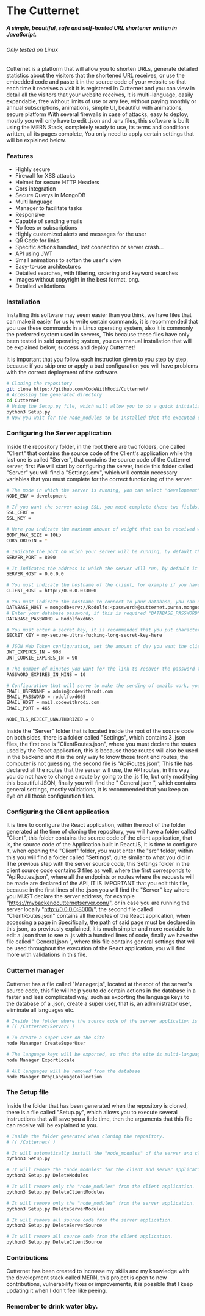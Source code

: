 # The Cutternet
##### A simple, beautiful, safe and self-hosted URL shortener written in JavaScript.
###### Only tested on Linux
Cutternet is a platform that will allow you to shorten URLs, generate detailed statistics about the visitors that the shortened URL receives, or use the embedded code and paste it in the source code of your website so that each time it receives a visit it is registered In Cutternet and you can view in detail all the visitors that your website receives, it is multi-language, easily expandable, free without limits of use or any fee, without paying monthly or annual subscriptions, animations, simple UI, beautiful with animations, secure platform With several firewalls in case of attacks, easy to deploy, mostly you will only have to edit .json and .env files, this software is built using the MERN Stack, completely ready to use, its terms and conditions written, all its pages complete, You only need to apply certain settings that will be explained below.

### Features
- Highly secure
- Firewall for XSS attacks
- Helmet for secure HTTP Headers
- Cors integration
- Secure Querys in MongoDB
- Multi language
- Manager to facilitate tasks
- Responsive
- Capable of sending emails
- No fees or subscriptions
- Highly customized alerts and messages for the user
- QR Code for links
- Specific actions handled, lost connection or server crash...
- API using JWT
- Small animations to soften the user's view
- Easy-to-use architectures
- Detailed searches, with filtering, ordering and keyword searches
- Images without copyright in the best format, png.
- Detailed validations

### Installation
Installing this software may seem easier than you think, we have files that can make it easier for us to write certain commands, it is recommended that you use these commands in a Linux operating system, also it is commonly the preferred system used in servers, This because these files have only been tested in said operating system, you can manual installation that will be explained below, success and deploy Cutternet!

It is important that you follow each instruction given to you step by step, because if you skip one or apply a bad configuration you will have problems with the correct deployment of the software.

```bash
# Cloning the repository
git clone https://github.com/CodeWithRodi/Cutternet/
# Accessing the generated directory
cd Cutternet
# Using the Setup.py file, which will allow you to do a quick initialization of both source codes, this file will be explained to you later.
python3 Setup.py
# Now you wait for the node_modules to be installed that the executed command will be installing
```
### Configuring the Server application
Inside the repository folder, in the root there are two folders, one called "Client" that contains the source code of the Client's application while the last one is called "Server", that contains the source code of the Cutternet server, first We will start by configuring the server, inside this folder called "Server" you will find a "Settings.env", which will contain necessary variables that you must complete for the correct functioning of the server.

```bash
# The mode in which the server is running, you can select "development" or "production" depending on the circumstances.
NODE_ENV = development

# If you want the server using SSL, you must complete these two fields, it will automatically start using SSL, the first variable called "SSL_CERT" must contain the path of where your certificate is located, for example "MyCert.pem", while the other variable called "SSL_KEY" must contain the path where your key is located, for example "MyKey.pem", once this is done your server should start in the port indicated with SSL.
SSL_CERT = 
SSL_KEY =

# Here you indicate the maximum amount of weight that can be received when data is sent to the server, it is advisable to have this low to avoid lagging in the server.
BODY_MAX_SIZE = 10kb
CORS_ORIGIN = *

# Indicate the port on which your server will be running, by default this port is assigned at 8000, if you remove it the server will start running on port 5000, you choose the port by changing the value of "SERVER_PORT".
SERVER_PORT = 8000

# It indicates the address in which the server will run, by default it is assigned in 0.0.0.0, making reference to where it will run on the server's base network, it is recommended that you do not change this.
SERVER_HOST = 0.0.0.0

# You must indicate the hostname of the client, for example if you have the React application in vercel this should be something like "myappname.vercel.app", if you have it on a separate server this should be "myapp.com", you must put the domain or the address of how to get to that app.
CLIENT_HOST = http://0.0.0.0:3000

# You must indicate the hostname to connect to your database, you can use MongoDB atlas, a local one on your server or use MongoDB database hosting, this must provide you with the same hostname that you must enter as a value in "DATABASE_HOST"
DATABASE_HOST = mongodb+srv://Rodolfo:<password>@cutternet.pwrea.mongodb.net/myFirstDatabase?retryWrites=true&w=majority
# Enter your database password, if this is required "DATABASE_PASSWORD" should store your password
DATABASE_PASSWORD = Rodolfoxd665

# You must enter a secret key, it is recommended that you put characters, it is recommended that this key be secure, your passwords will be encrypted using this key, you can assign a value such as "29A06645A7A175816F107238EBE3D01364FBC85A6952BE13A1E6D350B47342AD" or other characters that are difficult to decipher.
SECRET_KEY = my-secure-ultra-fucking-long-secret-key-here

# JSON Web Token configuration, set the amount of day you want the client JSON web Token to expire, by default it is assigned in 90 days
JWT_EXPIRES_IN = 90d
JWT_COOKIE_EXPIRES_IN = 90

# The number of minutes you want for the link to recover the password to be available, by default 10 minutes.
PASSWORD_EXPIRES_IN_MINS = 10

# Configuration that will serve to make the sending of emails work, you can look for tutorials on how to get this information from your email account in GMAIL, or if you have an email server already ready you can assign its configuration to these variables
EMAIL_USERNAME = admin@codewithrodi.com
EMAIL_PASSWORD = rodolfoxd665
EMAIL_HOST = mail.codewithrodi.com
EMAIL_PORT = 465

NODE_TLS_REJECT_UNAUTHORIZED = 0
```

Inside the "Server" folder that is located inside the root of the source code on both sides, there is a folder called "Settings", which contains 3 .json files, the first one is "ClientRoutes.json", where you must declare the routes used by the React application, this is because those routes will also be used in the backend and it is the only way to know those front end routes, the computer is not guessing, the second file is "ApiRoutes.json", This file has declared all the routes that the server will use, the API routes, in this way you do not have to change a route by going to the .js file, but only modifying this beautiful JSON, finally you will find the " General.json ", which contains general settings, mostly validations, it is recommended that you keep an eye on all those configuration files.

### Configuring the Client application
It is time to configure the React application, within the root of the folder generated at the time of cloning the repository, you will have a folder called "Client", this folder contains the source code of the client application, that is, the source code of the Application built in ReactJS, it is time to configure it, when opening the "Client" folder, you must enter the "src" folder, within this you will find a folder called "Settings", quite similar to what you did in The previous step with the server source code, this Settings folder in the client source code contains 3 files as well, where the first corresponds to "ApiRoutes.json", where all the endpoints or routes where the requests will be made are declared of the API, IT IS IMPORTANT that you edit this file, because in the first lines of the .json you will find the "Server" key where you MUST declare the server address, for example "https://mybackendcutternetserver.com/", or in case you are running the server locally "http://0.0.0.0:8000/", the second file called "ClientRoutes.json" contains all the routes of the React application, when accessing a page in Specifically, the path of said page must be declared in this json, as previously explained, it is much simpler and more readable to edit a .json than to see a .js with a hundred lines of code, finally we have the file called " General.json ", where this file contains general settings that will be used throughout the execution of the React application, you will find more with validations in this file.

### Cutternet manager
Cutternet has a file called "Manager.js", located at the root of the server's source code, this file will help you to do certain actions in the database in a faster and less complicated way, such as exporting the language keys to the database of a .json, create a super user, that is, an administrator user, eliminate all languages ​​etc.
```bash
# Inside the folder where the source code of the server application is located.
# (( /Cutternet/Server/ )

# To create a super user on the site
node Mananger CreateSuperUser

# The language keys will be exported, so that the site is multi-language, these keys are found in (/Cutternet/Server/Data/Locale/), where the language is declared at the beginning of the .json, that is, En.json will contain the braces that refer to the language 'en', Es.json will contain braces for 'es'.
node Manager ExportLocale

# All languages ​​will be removed from the database
node Manager DropLanguageCollection
```
### The Setup file
Inside the folder that has been generated when the repository is cloned, there is a file called "Setup.py", which allows you to execute several instructions that will save you a little time, then the arguments that this file can receive will be explained to you.
```bash
# Inside the folder generated when cloning the repository.
# (( /Cutternet/ )

# It will automatically install the "node_modules" of the server and client applications.
python3 Setup.py

# It will remove the "node_modules" for the client and server application.
python3 Setup.py DeleteModules

# It will remove only the "node_modules" from the client application.
python3 Setup.py DeleteClientModules

# It will remove only the "node_modules" from the server application.
python3 Setup.py DeleteServerModules

# It will remove all source code from the server application.
python3 Setup.py DeleteServerSource

# It will remove all source code from the client application.
python3 Setup.py DeleteClientSource
```

### Contributions
Cutternet has been created to increase my skills and my knowledge with the development stack called MERN, this project is open to new contributions, vulnerability fixes or improvements, it is possible that I keep updating it when I don't feel like peeing.

### Remember to drink water bby.
